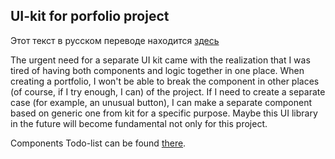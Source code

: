 ## UI-kit for porfolio project

Этот текст в русском переводе находится [здесь]("https://github.com/Nmgix/nmgix-components/blob/main/README_RU.md")

The urgent need for a separate UI kit came with the realization that I was tired of having both components and logic together in one place.
When creating a portfolio, I won't be able to break the component in other places (of course, if I try enough, I can) of the project. If I need to create a separate case (for example, an unusual button), I can make a separate component based on generic one from kit for a specific purpose.
Maybe this UI library in the future will become fundamental not only for this project.

Components Todo-list can be found [there]("https://github.com/Nmgix/nmgix-components/blob/main/TODO_EN.md").
